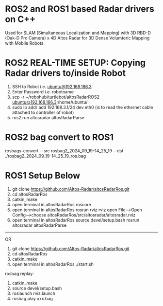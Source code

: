 # ROS2 and ROS1 based Radar drivers on C++
Used for SLAM (Simultaneous Localization and Mapping) with 3D RBD-D (Oak-D Pro Camera) x 4D Altos Radar for 3D Dense Volumteric Mapping with Mobile Robots.

# ROS2 REAL-TIME SETUP: Copying Radar drivers to/inside Robot 
1. SSH to Robot i.e. ubuntu@192.168.186.3
2. Enter Password i.e. robotname
3. scp -r ~/robohub/turtlebot/altosRadarROS2 ubuntu@192.168.186.3:/home/ubuntu/
4. sudo ip addr add 192.168.3.1/24 dev eth0
(is to read the ethernet cable attached to controller of robot)
5. ros2 run altosradar altosRadarParse

# ROS2 bag convert to ROS1
rosbags-convert --src rosbag2_2024_09_19-14_25_19 --dst ./rosbag2_2024_09_19-14_25_19_ros.bag

# ROS1 Setup Below
1. git clone https://github.com/Altos-Radar/altosRadarRos.git
2. cd altosRadarRos
3. catkin_make
4. open terminal in altosRadarRos
   roscore
5. open terminal in altosRadarRos
   rosrun rviz rviz
   open File-->Open Config-->choose altosRadarRos/src/altosradar/altosradar.rviz
6. open terminal in altosRadarRos
   source devel/setup.bash
   rosrun altosradar altosRadarParse  
   
------------------------------------------------------------------------------------   
   
   
OR
1. git clone https://github.com/Altos-Radar/altosRadarRos.git
2. cd altosRadarRos
3. catkin_make
4. open terminal in altosRadarRos
   ./start.sh
   
  rosbag replay: 
  1. catkin_make
  2. source devel/setup.bash
  3. roslaunch rviz.launch
  4. rosbag play xxx.bag
